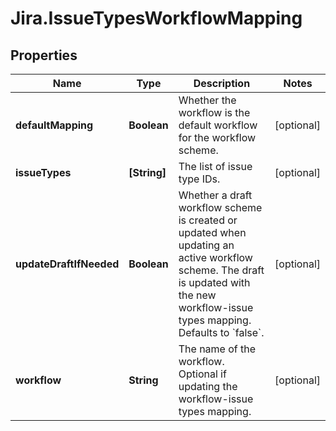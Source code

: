 # Jira.IssueTypesWorkflowMapping

## Properties

Name | Type | Description | Notes
------------ | ------------- | ------------- | -------------
**defaultMapping** | **Boolean** | Whether the workflow is the default workflow for the workflow scheme. | [optional] 
**issueTypes** | **[String]** | The list of issue type IDs. | [optional] 
**updateDraftIfNeeded** | **Boolean** | Whether a draft workflow scheme is created or updated when updating an active workflow scheme. The draft is updated with the new workflow-issue types mapping. Defaults to &#x60;false&#x60;. | [optional] 
**workflow** | **String** | The name of the workflow. Optional if updating the workflow-issue types mapping. | [optional] 



